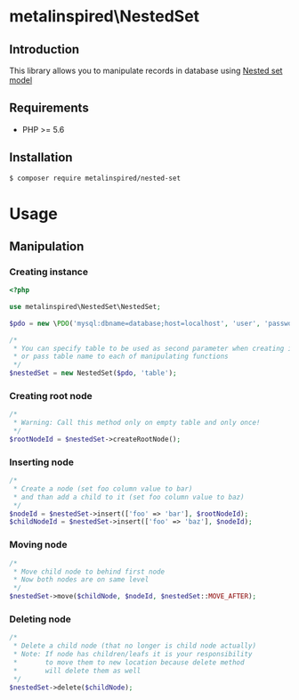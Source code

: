 # metalinspired\NestedSet

## Introduction

This library allows you to manipulate records in database using [Nested set model](https://en.wikipedia.org/wiki/Nested_set_model)

## Requirements

* PHP >= 5.6

## Installation

```bash
$ composer require metalinspired/nested-set
```

# Usage
## Manipulation
### Creating instance

```php
<?php
 
use metalinspired\NestedSet\NestedSet;
 
$pdo = new \PDO('mysql:dbname=database;host=localhost', 'user', 'password');
 
/*
 * You can specify table to be used as second parameter when creating instance
 * or pass table name to each of manipulating functions
 */
$nestedSet = new NestedSet($pdo, 'table');
```

### Creating root node

```php
/*
 * Warning: Call this method only on empty table and only once!
 */
$rootNodeId = $nestedSet->createRootNode();
```

### Inserting node

```php
/*
 * Create a node (set foo column value to bar) 
 * and than add a child to it (set foo column value to baz)
 */
$nodeId = $nestedSet->insert(['foo' => 'bar'], $rootNodeId);
$childNodeId = $nestedSet->insert(['foo' => 'baz'], $nodeId);
```

### Moving node

```php
/*
 * Move child node to behind first node
 * Now both nodes are on same level
 */
$nestedSet->move($childNode, $nodeId, $nestedSet::MOVE_AFTER);
```

### Deleting node

```php
/*
 * Delete a child node (that no longer is child node actually)
 * Note: If node has children/leafs it is your responsibility
 *       to move them to new location because delete method
 *       will delete them as well
 */
$nestedSet->delete($childNode);
```